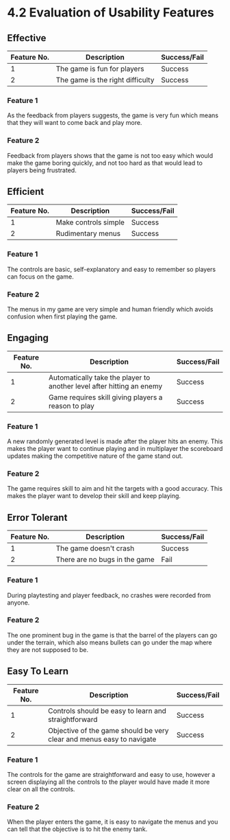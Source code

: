 # 4.2 Evaluation of Usability Features

## Effective

| Feature No. | Description                       | Success/Fail |
| ----------- | --------------------------------- | ------------ |
| 1           | The game is fun for players       | Success      |
| 2           | The game is the right difficulty  | Success      |

### Feature 1

As the feedback from players suggests, the game is very fun which means that they will want to come back and play more.

### Feature 2

Feedback from players shows that the game is not too easy which would make the game boring quickly, and not too hard as that would lead to players being frustrated.

## Efficient

| Feature No. | Description           | Success/Fail |
| ----------- | --------------------- | ------------ |
| 1           | Make controls simple  | Success      |
| 2           | Rudimentary menus     | Success      |

### Feature 1

The controls are basic, self-explanatory and easy to remember so players can focus on the game.

### Feature 2

The menus in my game are very simple and human friendly which avoids confusion when first playing the game.

## Engaging

| Feature No. | Description                                                           | Success/Fail |
| ----------- | --------------------------------------------------------------------- | ------------ |
| 1           | Automatically take the player to another level after hitting an enemy | Success      |
| 2           | Game requires skill giving players a reason to play                   | Success      |

### Feature 1

A new randomly generated level is made after the player hits an enemy. This makes the player want to continue playing and in multiplayer the scoreboard updates making the competitive nature of the game stand out.

### Feature 2

The game requires skill to aim and hit the targets with a good accuracy. This makes the player want to develop their skill and keep playing.

## Error Tolerant

| Feature No. | Description                   | Success/Fail |
| ----------- | ----------------------------- | ------------ |
| 1           | The game doesn't crash        | Success      |
| 2           | There are no bugs in the game | Fail         |

### Feature 1

During playtesting and player feedback, no crashes were recorded from anyone.

### Feature 2&#x20;

The one prominent bug in the game is that the barrel of the players can go under the terrain, which also means bullets can go under the map where they are not supposed to be.&#x20;

## Easy To Learn

| Feature No. | Description                                                           | Success/Fail |
| ----------- | --------------------------------------------------------------------- | ------------ |
| 1           | Controls should be easy to learn and straightforward                  | Success      |
| 2           | Objective of the game should be very clear and menus easy to navigate | Success      |

### Feature 1

The controls for the game are straightforward and easy to use, however a screen displaying all the controls to the player would have made it more clear on all the controls.

### Feature 2

When the player enters the game, it is easy to navigate the menus and you can tell that the objective is to hit the enemy tank.
